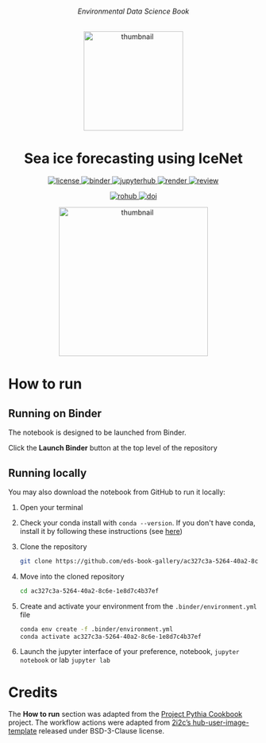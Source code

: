 <div align="center">
    <h6>Environmental Data Science Book</h6>
</div>

<p align="center">
<img src="https://github.com/alan-turing-institute/environmental-ds-book/blob/master/book/figures/logo/logo.png?raw=True" alt="thumbnail" width="200"/>
</p>

<div align="center">
    <h1>Sea ice forecasting using IceNet</h1>
</div>

<p align="center">
    <a href="https://github.com/eds-book-gallery/ac327c3a-5264-40a2-8c6e-1e8d7c4b37ef/blob/main/LICENSE">
        <img alt="license" src="https://img.shields.io/badge/license-MIT-yellow.svg">
    </a>
    <a href="https://notebooks.gesis.org/binder/v2/gh/eds-book-gallery/ac327c3a-5264-40a2-8c6e-1e8d7c4b37ef/main?labpath=notebook.ipynb">
        <img alt="binder" src="https://mybinder.org/badge_logo.svg">
    </a>
    <a href="https://us-central1-b.gcp.pangeo.io/hub/user-redirect/git-pull?repo=https%3A%2F%2Fgithub.com%2Feds-book-gallery%2Fac327c3a-5264-40a2-8c6e-1e8d7c4b37ef&urlpath=lab%2Ftree%2Fac327c3a-5264-40a2-8c6e-1e8d7c4b37ef%2Fnotebook.ipynb&branch=main">
        <img alt="jupyterhub" src="https://img.shields.io/static/v1.svg?logo=Jupyter&label=PangeoJupyterHub&message=2i2c&color=orange">
    </a>
    <a href="https://github.com/eds-book-gallery/ac327c3a-5264-40a2-8c6e-1e8d7c4b37ef/actions/workflows/render.yaml">
        <img alt="render" src="https://github.com/eds-book-gallery/ac327c3a-5264-40a2-8c6e-1e8d7c4b37ef/actions/workflows/render.yaml/badge.svg">
    </a>
    <a href="https://github.com/alan-turing-institute/environmental-ds-book/pull/6">
        <img alt="review" src="https://img.shields.io/badge/view-review-orange">
    </a>
    <br/>
</p>

<p align="center">
    <a href="https://w3id.org/ro-id/ac327c3a-5264-40a2-8c6e-1e8d7c4b37ef">
        <img alt="rohub" src="https://img.shields.io/badge/RoHub-FAIR_Executable_Research_Object-2ea44f?logo=Open+Access&logoColor=blue">
    </a>
    <a href="https://doi.org/10.24424/m8ew-pg51">
        <img alt="doi" src="https://zenodo.org/badge/DOI/10.24424/m8ew-pg51.svg">
    </a>
</p>

<p align="center">
<img src="https://user-images.githubusercontent.com/13321552/222992432-ce985964-a191-481a-b830-1438c77c8461.png?raw=True" alt="thumbnail" width="300"/>
</p>

# How to run

## Running on Binder
The notebook is designed to be launched from Binder. 

Click the **Launch Binder** button at the top level of the repository

## Running locally
You may also download the notebook from GitHub to run it locally:
1. Open your terminal

2. Check your conda install with `conda --version`. If you don't have conda, install it by following these instructions (see [here](https://docs.conda.io/en/latest/miniconda.html))

3. Clone the repository
    ```bash
    git clone https://github.com/eds-book-gallery/ac327c3a-5264-40a2-8c6e-1e8d7c4b37ef.git
    ```

4. Move into the cloned repository
    ```bash
    cd ac327c3a-5264-40a2-8c6e-1e8d7c4b37ef
    ```

5. Create and activate your environment from the `.binder/environment.yml` file
    ```bash
    conda env create -f .binder/environment.yml
    conda activate ac327c3a-5264-40a2-8c6e-1e8d7c4b37ef
    ```  

6. Launch the jupyter interface of your preference, notebook, `jupyter notebook` or lab `jupyter lab`

# Credits
The **How to run** section was adapted from the [Project Pythia Cookbook](https://cookbooks.projectpythia.org/) project.
The workflow actions were adapted from [2i2c’s hub-user-image-template](https://github.com/2i2c-org/hub-user-image-template) released under BSD-3-Clause license.